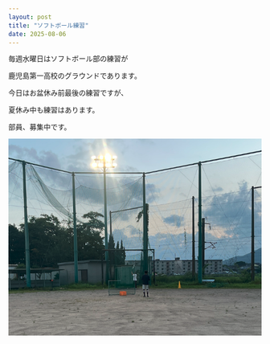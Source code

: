 ```yaml
---
layout: post
title: "ソフトボール練習"
date: 2025-08-06
---
```


毎週水曜日はソフトボール部の練習が

鹿児島第一高校のグラウンドであります。

今日はお盆休み前最後の練習ですが、

夏休み中も練習はあります。

部員、募集中です。

![練習風景](/assets/images/soft.png)





